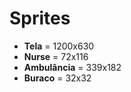 # Sprites

- **Tela** = 1200x630
- **Nurse** = 72x116
- **Ambulância** = 339x182
- **Buraco** = 32x32
